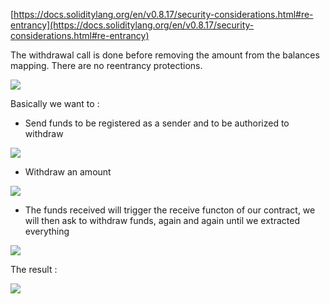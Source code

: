 [https://docs.soliditylang.org/en/v0.8.17/security-considerations.html#re-entrancy](https://docs.soliditylang.org/en/v0.8.17/security-considerations.html#re-entrancy)

The withdrawal call is done before removing the amount from the balances mapping. There are no reentrancy protections.

![](https://github.com/xWhiteOuroboros/ethernaut-solutions-xwhiteouroboros/blob/main/Pictures/reentrancy1.png)

Basically we want to :
- Send funds to be registered as a sender and to be authorized to withdraw

![](https://github.com/xWhiteOuroboros/ethernaut-solutions-xwhiteouroboros/blob/main/Pictures/reentrancy2.png)

- Withdraw an amount 

![](https://github.com/xWhiteOuroboros/ethernaut-solutions-xwhiteouroboros/blob/main/Pictures/reentrancy3.png)

- The funds received will trigger the receive functon of our contract, we will then ask to withdraw funds, again and again until we extracted everything

![](https://github.com/xWhiteOuroboros/ethernaut-solutions-xwhiteouroboros/blob/main/Pictures/reentrancy4.png)

The result :

![](https://github.com/xWhiteOuroboros/ethernaut-solutions-xwhiteouroboros/blob/main/Pictures/reentrancy5.png)
